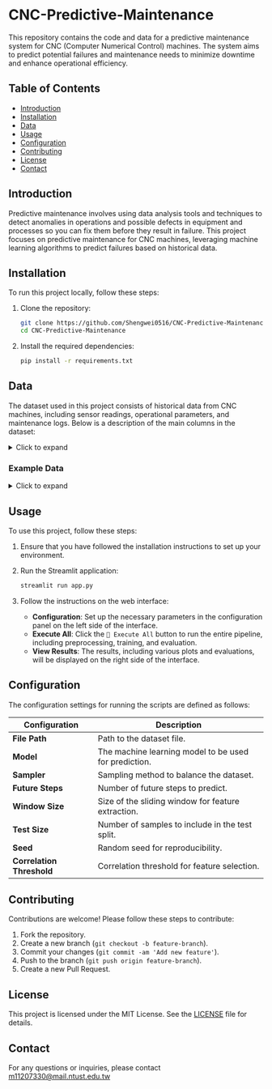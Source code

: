 # CNC-Predictive-Maintenance

This repository contains the code and data for a predictive maintenance system for CNC (Computer Numerical Control) machines. The system aims to predict potential failures and maintenance needs to minimize downtime and enhance operational efficiency.

## Table of Contents

- [Introduction](#introduction)
- [Installation](#installation)
- [Data](#data)
- [Usage](#usage)
- [Configuration](#configuration)
- [Contributing](#contributing)
- [License](#license)
- [Contact](#contact)

## Introduction

Predictive maintenance involves using data analysis tools and techniques to detect anomalies in operations and possible defects in equipment and processes so you can fix them before they result in failure. This project focuses on predictive maintenance for CNC machines, leveraging machine learning algorithms to predict failures based on historical data.

## Installation

To run this project locally, follow these steps:

1. Clone the repository:
    ```bash
    git clone https://github.com/Shengwei0516/CNC-Predictive-Maintenance.git
    cd CNC-Predictive-Maintenance
    ```

2. Install the required dependencies:
    ```bash
    pip install -r requirements.txt
    ```

## Data

The dataset used in this project consists of historical data from CNC machines, including sensor readings, operational parameters, and maintenance logs. Below is a description of the main columns in the dataset:

<details>
<summary>Click to expand</summary>

| Column           | Description                                                                                     |
|------------------|-------------------------------------------------------------------------------------------------|
| **time**         | Timestamp indicating when the data was recorded.                                                |
| **V_avg_machine**| The average voltage supplied to the CNC machine.                                                |
| **I_avg_machine**| The average current drawn by the CNC machine.                                                   |
| **kW_machine**   | Active power consumption of the CNC machine in kilowatts.                                       |
| **kvar_machine** | Reactive power consumption of the CNC machine in kilovars.                                      |
| **kVA_machine**  | Apparent power consumption of the CNC machine in kilovolt-amperes.                              |
| **PF_machine**   | Power factor of the CNC machine, representing the efficiency of power usage.                    |
| **kWh_machine**  | Total energy consumption of the CNC machine in kilowatt-hours.                                  |
| **kvarh_machine**| Total reactive energy consumption of the CNC machine in kilovar-hours.                          |
| **kVAh_machine** | Total apparent energy consumption of the CNC machine in kilovolt-ampere-hours.                  |
| **V_avg_spindle**| The average voltage supplied to the spindle.                                                    |
| **I_avg_spindle**| The average current drawn by the spindle.                                                       |
| **kW_spindle**   | Active power consumption of the spindle in kilowatts.                                           |
| **kvar_spindle** | Reactive power consumption of the spindle in kilovars.                                          |
| **kVA_spindle**  | Apparent power consumption of the spindle in kilovolt-amperes.                                  |
| **PF_spindle**   | Power factor of the spindle, indicating the efficiency of power usage.                          |
| **kWh_spindle**  | Total energy consumption of the spindle in kilowatt-hours.                                      |
| **kvarh_spindle**| Total reactive energy consumption of the spindle in kilovar-hours.                              |
| **kVAh_spindle** | Total apparent energy consumption of the spindle in kilovolt-ampere-hours.                      |
| **RPM**          | Rotational speed of the spindle in revolutions per minute.                                      |
| **Anomaly**      | Boolean indicator signifying whether the data point is considered an anomaly (`True`/`False`).  |

</details>

### Example Data

<details>
<summary>Click to expand</summary>

| time                | V_avg_machine  | I_avg_machine | kW_machine | kvar_machine | kVA_machine | PF_machine | kWh_machine | kvarh_machine | kVAh_machine | V_avg_spindle | I_avg_spindle | kW_spindle | kvar_spindle | kVA_spindle | PF_spindle | kWh_spindle | kvarh_spindle | kVAh_spindle | RPM  | Anomaly |
|---------------------|----------------|---------------|------------|--------------|-------------|------------|-------------|---------------|--------------|---------------|---------------|------------|--------------|-------------|------------|-------------|---------------|--------------|------|---------|
| 2023-05-04 21:06:25 | 222.5558624268 | 3.978289604   | 1.184034824| 0.9684904218 | 1.529677153 | 0.774042308| 1.816337466 | 1.503314137   | 2.358232737  | 360.457244873 | 5.533977985   | 0.152448997| 2.475371122  | 2.480061054 | 0.061469857| 0.164464176 | 1.580153108   | 1.598300338  | 2500 | False   |
| 2023-05-04 21:06:26 | 222.5959472656 | 3.980161905   | 1.184236288| 0.9688802361 | 1.530079126 | 0.773969958| 1.816667059 | 1.503583074   | 2.358657598  | 360.457244873 | 5.545718193   | 0.152648449| 2.477063417  | 2.481761694 | 0.061508474| 0.164548889 | 1.581528783   | 1.599682927  | 2500 | False   |
| 2023-05-04 21:06:27 | 222.6310272217 | 3.984233379   | 1.184538126| 0.9686712027 | 1.530180931 | 0.774116392| 1.816996574 | 1.503852010   | 2.359082460  | 360.457244873 | 5.550326347   | 0.152649045| 2.478666782  | 2.48336339  | 0.061468504| 0.164590508 | 1.582217336   | 1.600376129  | 2500 | False   |

</details>

## Usage

To use this project, follow these steps:

1. Ensure that you have followed the installation instructions to set up your environment.

2. Run the Streamlit application:
    ```bash
    streamlit run app.py
    ```

3. Follow the instructions on the web interface:

    - **Configuration**: Set up the necessary parameters in the configuration panel on the left side of the interface.
    - **Execute All**: Click the `🚀 Execute All` button to run the entire pipeline, including preprocessing, training, and evaluation.
    - **View Results**: The results, including various plots and evaluations, will be displayed on the right side of the interface.


## Configuration

The configuration settings for running the scripts are defined as follows:

| Configuration             | Description                                                                      |
|---------------------------|----------------------------------------------------------------------------------|
| **File Path**             | Path to the dataset file.                                                        |
| **Model**                 | The machine learning model to be used for prediction.                            |
| **Sampler**               | Sampling method to balance the dataset.                                          |
| **Future Steps**          | Number of future steps to predict.                                               |
| **Window Size**           | Size of the sliding window for feature extraction.                               |
| **Test Size**             | Number of samples to include in the test split.                                  |
| **Seed**                  | Random seed for reproducibility.                                                 |
| **Correlation Threshold** | Correlation threshold for feature selection.                                  |


## Contributing

Contributions are welcome! Please follow these steps to contribute:

1. Fork the repository.
2. Create a new branch (`git checkout -b feature-branch`).
3. Commit your changes (`git commit -am 'Add new feature'`).
4. Push to the branch (`git push origin feature-branch`).
5. Create a new Pull Request.

## License

This project is licensed under the MIT License. See the [LICENSE](LICENSE) file for details.

## Contact

For any questions or inquiries, please contact m11207330@mail.ntust.edu.tw

